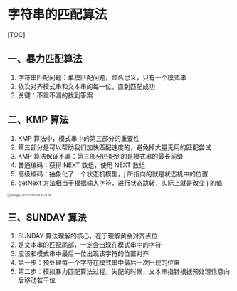# 字符串的匹配算法

[TOC]

## 一、暴力匹配算法

1. 字符串匹配问题：单模匹配问题，顾名思义，只有一个模式串
2. 依次对齐模式串和文本串的每一位，直到匹配成功
3. 关键：不重不漏的找到答案



## 二、KMP 算法

1. KMP 算法中，模式串中的第三部分的重要性
2. 第三部分是可以帮助我们加快匹配速度的，避免掉大量无用的匹配尝试
3. KMP 算法保证不漏：第三部分匹配到的是模式串的最长前缀
4. 普通编码：获得 NEXT 数组，使用 NEXT 数组
5. 高级编码：抽象化了一个状态机模型，j 所指向的就是状态机中的位置
6. getNext 方法相当于根据输入字符，进行状态跳转，实际上就是改变 j 的值

<img src="C:/Users/ASUS-PC/AppData/Roaming/Typora/typora-user-images/image-20210113123302128.png" alt="image-20210113123302128" style="zoom: 50%;" />

## 三、SUNDAY 算法

1. SUNDAY 算法理解的核心，在于理解黄金对齐点位
2. 是文本串的匹配尾部，一定会出现在模式串中的字符
3. 应该和模式串中最后一位出现该字符的位置对齐
4. 第一步：预处理每一个字符在模式串中最后一次出现的位置
5. 第二步：模拟暴力匹配算法过程，失配的时候，文本串指针根据预处理信息向后移动若干位



